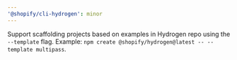 ```yaml
---
'@shopify/cli-hydrogen': minor
---
```


Support scaffolding projects based on examples in Hydrogen repo using the `--template` flag. Example: `npm create @shopify/hydrogen@latest -- --template multipass`.
